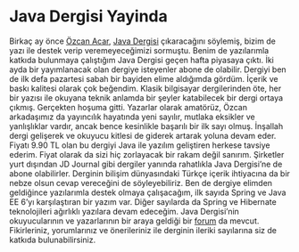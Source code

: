 # Java Dergisi Yayinda

Birkaç ay önce [Özcan Acar](http://www.ozcanacar.com/), [Java Dergisi](http://www.javadergisi.com/) çıkaracağını söylemiş, 
bizim de yazı ile destek verip veremeyeceğimizi sormuştu. 
Benim de yazılarımla katkıda bulunmaya çalıştığım Java Dergisi geçen hafta piyasaya çıktı. İki ayda bir yayımlanacak olan 
dergiye isteyenler abone de olabilir. Dergiyi ben de ilk defa pazartesi sabah bir bayiden elime aldığımda gördüm. İçerik 
ve baskı kalitesi olarak çok beğendim. Klasik bilgisayar dergilerinden öte, her bir yazısı ile okuyana teknik anlamda bir 
şeyler katabilecek bir dergi ortaya çıkmış. Gerçekten hoşuma gitti. Yazarlar olarak amatörüz, Özcan arkadaşımız da 
yayıncılık hayatında yeni sayılır, mutlaka eksikler ve yanlışlıklar vardır, ancak bence kesinlikle başarılı bir ilk sayı 
olmuş. İnşallah dergi gelişerek ve okuyucu kitlesi de giderek artarak yoluna devam eder. Fiyatı 9.90 TL olan bu dergiyi 
Java ile yazılım geliştiren herkese tavsiye ederim. Fiyat olarak da sizi hiç zorlayacak bir rakam değil sanırım. Şirketler 
yurt dışından JD Journal gibi dergiler yanında rahatlıkla Java Dergisi’ne de abone olabilirler. Derginin bilişim dünyasındaki 
Türkçe içerik ihtiyacına da bir nebze olsun cevap vereceğini de söyleyebiliriz. Ben de dergiye elimden geldiğince 
yazılarımla destek olmaya çalışacağım, ilk sayıda Spring ve Java EE 6’yı karşılaştıran bir yazım var. Diğer sayılarda da 
Spring ve Hibernate teknolojileri ağırlıklı yazılara devam edeceğim. Java Dergisi’nin okuyucularının ve yazarlarının bir 
araya geldiği bir [forum](http://groups.google.de/group/java-dergisi-okurlari?hl=tr) da mevcut. Fikirleriniz, yorumlarınız 
ve önerileriniz ile derginin ileriki sayılarına siz de katkıda bulunabilirsiniz.
